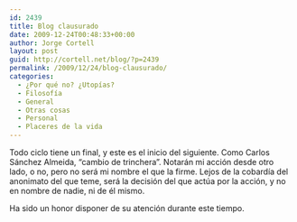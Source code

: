```yaml
---
id: 2439
title: Blog clausurado
date: 2009-12-24T00:48:33+00:00
author: Jorge Cortell
layout: post
guid: http://cortell.net/blog/?p=2439
permalink: /2009/12/24/blog-clausurado/
categories:
  - ¿Por qué no? ¿Utopías?
  - Filosofí­a
  - General
  - Otras cosas
  - Personal
  - Placeres de la vida
---
```

Todo ciclo tiene un final, y este es el inicio del siguiente. Como Carlos Sánchez Almeida, &#8220;cambio de trinchera&#8221;. Notarán mi acción desde otro lado, o no, pero no será mi nombre el que la firme. Lejos de la cobardía del anonimato del que teme, será la decisión del que actúa por la acción, y no en nombre de nadie, ni de él mismo.

Ha sido un honor disponer de su atención durante este tiempo.